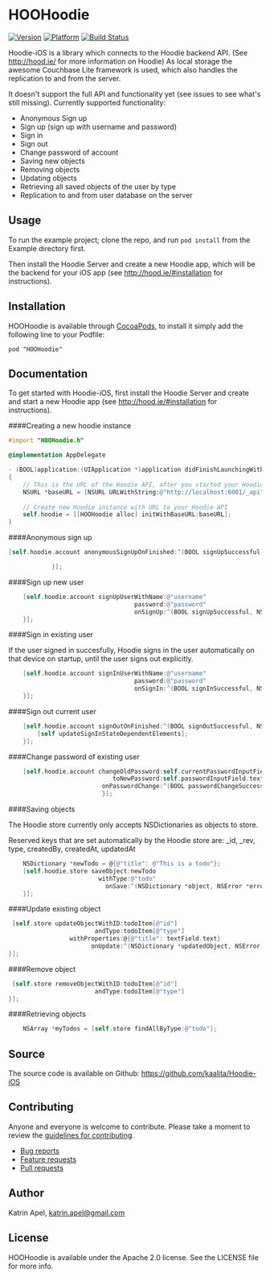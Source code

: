 # HOOHoodie

[![Version](http://cocoapod-badges.herokuapp.com/v/HOOHoodie/badge.png)](http://cocoadocs.org/docsets/HOOHoodie)
[![Platform](http://cocoapod-badges.herokuapp.com/p/HOOHoodie/badge.png)](http://cocoadocs.org/docsets/HOOHoodie)
[![Build Status](https://travis-ci.org/kaalita/Hoodie-iOS.svg?branch=v0.2.0)](https://travis-ci.org/kaalita/Hoodie-iOS)

Hoodie-iOS is a library which connects to the Hoodie backend API.
(See http://hood.ie/ for more information on Hoodie)
As local storage the awesome Couchbase Lite framework is used, which also handles the replication to and from the server.

It doesn't support the full API and functionality yet (see issues to see what's still missing). 
Currently supported functionality:
- Anonymous Sign up
- Sign up (sign up with username and password)
- Sign in
- Sign out
- Change password of account
- Saving new objects
- Removing objects
- Updating objects
- Retrieving all saved objects of the user by type
- Replication to and from user database on the server

## Usage

To run the example project; clone the repo, and run `pod install` from the Example directory first.

Then install the Hoodie Server and create a new Hoodie app, which will be the backend for your iOS app (see http://hood.ie/#installation for instructions).

## Installation

HOOHoodie is available through [CocoaPods](http://cocoapods.org), to install
it simply add the following line to your Podfile:

    pod "HOOHoodie"

## Documentation

To get started with Hoodie-iOS, first install the Hoodie Server and create and start a new Hoodie app (see http://hood.ie/#installation for instructions).

####Creating a new hoodie instance

```Objective-C
#import "HOOHoodie.h"

@implementation AppDelegate

- (BOOL)application:(UIApplication *)application didFinishLaunchingWithOptions:(NSDictionary *)launchOptions
{
    // This is the URL of the Hoodie API, after you started your Hoodie app
    NSURL *baseURL = [NSURL URLWithString:@"http://localhost:6001/_api"];
    
    // Create new Hoodie instance with URL to your Hoodie API
    self.hoodie = [[HOOHoodie alloc] initWithBaseURL:baseURL];
}
```

####Anonymous sign up

```Objective-C
[self.hoodie.account anonymousSignUpOnFinished:^(BOOL signUpSuccessful, NSError *error) {               

            }];
```

####Sign up new user

```Objective-C
    [self.hoodie.account signUpUserWithName:@"username"
                                   password:@"password"
                                   onSignUp:^(BOOL signUpSuccessful, NSError *error) {
    }];
```

####Sign in existing user

If the user signed in succesfully, Hoodie signs in the user automatically on that device on startup, until the user signs out explicitly.

```Objective-C
    [self.hoodie.account signInUserWithName:@"username"
                                   password:@"password"
                                   onSignIn:^(BOOL signInSuccessful, NSError *error) {
    }];
```

####Sign out current user

```Objective-C
    [self.hoodie.account signOutOnFinished:^(BOOL signOutSuccessful, NSError *error) {
        [self updateSignInStateDependentElements];
    }];
```

####Change password of existing user

```Objective-C
    [self.hoodie.account changeOldPassword:self.currentPasswordInputField.text
                             toNewPassword:self.passwordInputField.text
                          onPasswordChange:^(BOOL passwordChangeSuccessful, NSError *error) {
                          }];

```

####Saving objects

The Hoodie store currently only accepts NSDictionaries as objects to store.

Reserved keys that are set automatically by the Hoodie store are:
 _id, _rev, type, createdBy, createdAt, updatedAt 

```Objective-C
    NSDictionary *newTodo = @{@"title": @"This is a todo"};
    [self.hoodie.store saveObject:newTodo 
                         withType:@"todo"
                           onSave:^(NSDictionary *object, NSError *error) {
    }];
```

####Update existing object

```Objective-C
 [self.store updateObjectWithID:todoItem[@"id"]
                        andType:todoItem[@"type"]      
                 withProperties:@{@"title": textField.text}
                       onUpdate:^(NSDictionary *updatedObject, NSError *error) {
}];
```

####Remove object

```Objective-C
 [self.store removeObjectWithID:todoItem[@"id"]
                        andType:todoItem[@"type"]                                                                                           onRemoval:^(BOOLremovalSuccessful,NSError*error) {
}];
```

####Retrieving objects

```Objective-C
    NSArray *myTodos = [self.store findAllByType:@"todo"];
```
## Source

The source code is available on Github:
https://github.com/kaalita/Hoodie-iOS

## Contributing

Anyone and everyone is welcome to contribute. Please take a moment to
review the [guidelines for contributing](CONTRIBUTING.md).

* [Bug reports](CONTRIBUTING.md#bugs)
* [Feature requests](CONTRIBUTING.md#features)
* [Pull requests](CONTRIBUTING.md#pull-requests)

## Author

Katrin Apel, katrin.apel@gmail.com

## License

HOOHoodie is available under the Apache 2.0 license. See the LICENSE file for more info.


